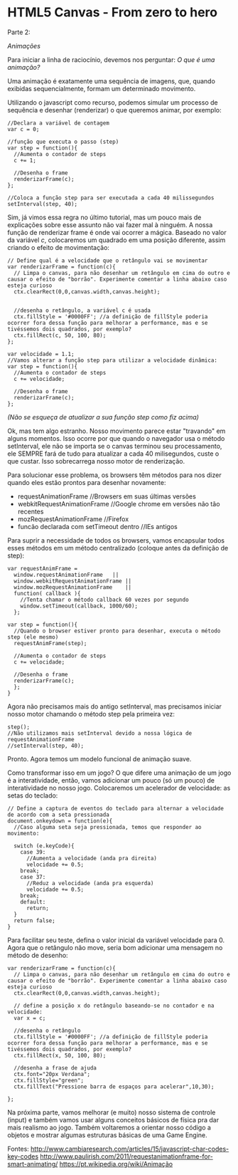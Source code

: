 # HTML5 Canvas - From zero to hero #

Parte 2:

*Animações*

Para iniciar a linha de raciocínio, devemos nos perguntar:
_O que é uma animação?_

Uma animação é exatamente uma sequência de imagens, que, quando exibidas sequencialmente, formam um determinado movimento.

Utilizando o javascript como recurso, podemos simular um processo de sequência e desenhar (renderizar) o que queremos animar, por exemplo:

    //Declara a variável de contagem
    var c = 0;

    //função que executa o passo (step)
    var step = function(){
      //Aumenta o contador de steps
      c += 1;

      //Desenha o frame
      renderizarFrame(c);
    };

    //Coloca a função step para ser executada a cada 40 milissegundos
    setInterval(step, 40);

Sim, já vimos essa regra no último tutorial, mas um pouco mais de explicações sobre esse assunto não vai fazer mal à ninguém.
A nossa função de renderizar frame é onde vai ocorrer a mágica. Baseado no valor da variável *c*, colocaremos um quadrado em uma posição diferente, assim criando o efeito de movimentação:

    // Define qual é a velocidade que o retângulo vai se movimentar
    var renderizarFrame = function(c){
      // Limpa o canvas, para não desenhar um retângulo em cima do outro e causar o efeito de "borrão". Experimente comentar a linha abaixo caso esteja curioso
      ctx.clearRect(0,0,canvas.width,canvas.height);

      
      //desenha o retângulo, a variável c é usada 
      ctx.fillStyle = '#0000FF'; //a definição de fillStyle poderia ocorrer fora dessa função para melhorar a performance, mas e se tivéssemos dois quadrados, por exemplo?
      ctx.fillRect(c, 50, 100, 80);
    };

    var velocidade = 1.1;
    //Vamos alterar a função step para utilizar a velocidade dinâmica:
    var step = function(){
      //Aumenta o contador de steps
      c += velocidade;

      //Desenha o frame
      renderizarFrame(c);
    };

*(Não se esqueça de atualizar a sua função step como fiz acima)*

Ok, mas tem algo estranho. Nosso movimento parece estar "travando" em alguns momentos.
Isso ocorre por que quando o navegador usa o método setInterval, ele não se importa se o canvas terminou seu processamento, ele SEMPRE fará de tudo para atualizar a cada 40 milisegundos, custe o que custar. Isso sobrecarrega nosso motor de renderização.

Para solucionar esse problema, os browsers têm métodos para nos dizer quando eles estão prontos para desenhar novamente:

 - requestAnimationFrame //Browsers em suas últimas versões
 - webkitRequestAnimationFrame //Google chrome em versões não tão recentes
 - mozRequestAnimationFrame //Firefox
 - funcão declarada com setTimeout dentro //IEs antigos

Para suprir a necessidade de todos os browsers, vamos encapsular todos esses métodos em um método centralizado (coloque antes da definição de step):
  
    var requestAnimFrame = 
      window.requestAnimationFrame   ||
      window.webkitRequestAnimationFrame ||
      window.mozRequestAnimationFrame    ||
      function( callback ){
        //Tenta chamar o método callback 60 vezes por segundo
        window.setTimeout(callback, 1000/60); 
      };

    var step = function(){
      //Quando o browser estiver pronto para desenhar, executa o método step (ele mesmo)
      requestAnimFrame(step);
        
      //Aumenta o contador de steps
      c += velocidade;

      //Desenha o frame
      renderizarFrame(c);
      };
    }

Agora não precisamos mais do antigo setInterval, mas precisamos iniciar nosso motor chamando o método step pela primeira vez:

    step();
    //Não utilizamos mais setInterval devido a nossa lógica de requestAnimationFrame
    //setInterval(step, 40);

Pronto. Agora temos um modelo funcional de animação suave.

Como transformar isso em um jogo?
O que difere uma animação de um jogo é a interatividade, então, vamos adicionar um pouco (só um pouco) de interatividade no nosso jogo. Colocaremos um acelerador de velocidade: as setas do teclado:
    
    // Define a captura de eventos do teclado para alternar a velocidade de acordo com a seta pressionada
    document.onkeydown = function(e){
      //Caso alguma seta seja pressionada, temos que responder ao movimento:

      switch (e.keyCode){
        case 39:
          //Aumenta a velocidade (anda pra direita)
          velocidade += 0.5;
        break;
        case 37:
          //Reduz a velocidade (anda pra esquerda)
          velocidade += 0.5;
        break;
        default:
          return;
      }
      return false;
    }

Para facilitar seu teste, defina o valor inicial da variável velocidade para 0.
Agora que o retângulo não move, seria bom adicionar uma mensagem no método de desenho:

    var renderizarFrame = function(c){
      // Limpa o canvas, para não desenhar um retângulo em cima do outro e causar o efeito de "borrão". Experimente comentar a linha abaixo caso esteja curioso
      ctx.clearRect(0,0,canvas.width,canvas.height);

      // define a posição x do retângulo baseando-se no contador e na velocidade:
      var x = c;
      
      //desenha o retângulo
      ctx.fillStyle = '#0000FF'; //a definição de fillStyle poderia ocorrer fora dessa função para melhorar a performance, mas e se tivéssemos dois quadrados, por exemplo?
      ctx.fillRect(x, 50, 100, 80);

      //desenha a frase de ajuda
      ctx.font="20px Verdana";
      ctx.fillStyle="green";
      ctx.fillText("Pressione barra de espaços para acelerar",10,30);

    };

Na próxima parte, vamos melhorar (e muito) nosso sistema de controle (input) e também vamos usar alguns conceitos básicos de física pra dar mais realismo ao jogo. Também voltaremos a orientar nosso código a objetos e mostrar algumas estruturas básicas de uma Game Engine.

Fontes:
http://www.cambiaresearch.com/articles/15/javascript-char-codes-key-codes
http://www.paulirish.com/2011/requestanimationframe-for-smart-animating/
https://pt.wikipedia.org/wiki/Animação
